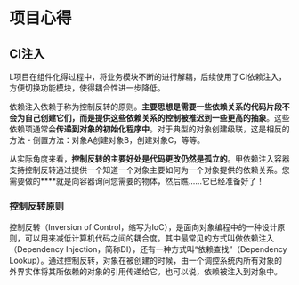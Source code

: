 # 项目心得


## CI注入


L项目在组件化得过程中，将业务模块不断的进行解耦，后续使用了CI依赖注入，方便切换功能模块，使得耦合性进一步降低。


依赖注入依赖于称为控制反转的原则。**主要思想是需要一些依赖关系的代码片段不会为自己创建它们，而是提供这些依赖关系的控制被推迟到一些更高的抽象**。这些依赖项通常会**传递到对象的初始化程序中**。对于典型的对象创建级联，这是相反的方法 - 倒置方法：对象A创建对象B，创建对象C，等等。

从实际角度来看，**控制反转的主要好处是代码更改仍然是孤立的**。甲依赖注入容器支持控制反转通过提供一个知道一个对象主要如何为一个对象提供的依赖关系。您需要做的****就是向容器询问您需要的物体，然后瞧......它已经准备好了！

### 控制反转原则

控制反转（Inversion of Control，缩写为IoC），是面向对象编程中的一种设计原则，可以用来减低计算机代码之间的耦合度。其中最常见的方式叫做依赖注入（Dependency Injection，简称DI），还有一种方式叫“依赖查找”（Dependency Lookup）。通过控制反转，对象在被创建的时候，由一个调控系统内所有对象的外界实体将其所依赖的对象的引用传递给它。也可以说，依赖被注入到对象中。

